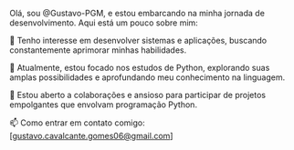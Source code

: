Olá, sou @Gustavo-PGM, e estou embarcando na minha jornada de desenvolvimento. Aqui está um pouco sobre mim:

👀 Tenho interesse em desenvolver sistemas e aplicações, buscando constantemente aprimorar minhas habilidades.

🌱 Atualmente, estou focado nos estudos de Python, explorando suas amplas possibilidades e aprofundando meu conhecimento na linguagem.

💞️ Estou aberto a colaborações e ansioso para participar de projetos empolgantes que envolvam programação Python.

📫 Como entrar em contato comigo: [gustavo.cavalcante.gomes06@gmail.com]
